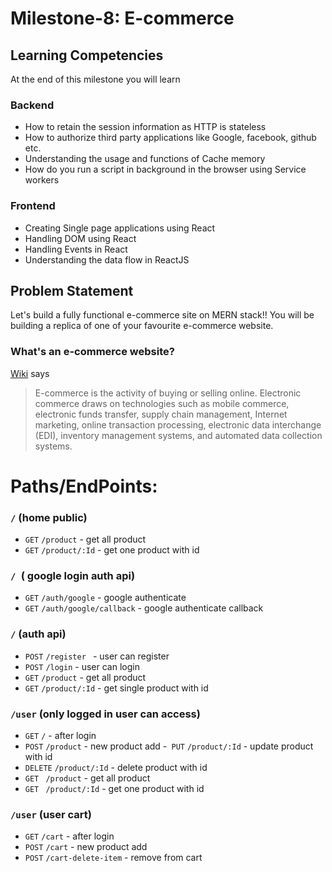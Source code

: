 # Milestone-8: E-commerce

## Learning Competencies

At the end of this milestone you will learn

### Backend

- How to retain the session information as HTTP is stateless
- How to authorize third party applications like Google, facebook, github etc.
- Understanding the usage and functions of Cache memory
- How do you run a script in background in the browser using Service workers

### Frontend

- Creating Single page applications using React
- Handling DOM using React
- Handling Events in React
- Understanding the data flow in ReactJS


## Problem Statement

Let's build a fully functional e-commerce site on MERN stack!! You will be building a replica of one of your favourite e-commerce website.

### What's an e-commerce website?

[Wiki](https://en.wikipedia.org/wiki/E-commerce) says

> E-commerce is the activity of buying or selling online. Electronic commerce draws on technologies such as mobile commerce, electronic funds transfer, supply chain management, Internet marketing, online transaction processing, electronic data interchange (EDI), inventory management systems, and automated data collection systems.

# Paths/EndPoints:

### ``/`` (home public)

- ``GET``  ``/product`` - get all product 
- ``GET``  ``/product/:Id`` - get one product with id 

### ``/ ``( google login auth api)

- ``GET`` ``/auth/google`` - google authenticate
- ``GET`` ``/auth/google/callback`` - google authenticate callback

### ``/`` (auth api)

- ``POST`` ``/register `` - user can register
- ``POST`` ``/login`` - user can login 
- ``GET`` ``/product`` - get all product
- ``GET`` ``/product/:Id`` - get single product with id


###  ``/user`` (only logged in user can access)

- ``GET``  ``/`` - after login 
- ``POST`` ``/product`` - new product add
-`` PUT`` ``/product/:Id`` - update product with id
- ``DELETE`` ``/product/:Id``  - delete product  with id
- ``GET`` `` /product`` - get all product 
- ``GET`` `` /product/:Id`` - get one product with id 

###  ``/user`` (user cart)

- ``GET``  ``/cart`` - after login 
- ``POST`` ``/cart`` - new product add
- ``POST`` ``/cart-delete-item`` - remove from cart 


